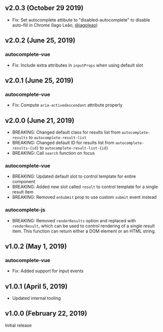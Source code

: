 ## v2.0.3 (October 29 2019)

- Fix: Set autocomplete attibute to "disabled-autocomplete" to disable auto-fill in Chrome (Iago Leão, [@iagoleao](https://github.com/iagoleao))

## v2.0.2 (June 25, 2019)

### autocomplete-vue

- Fix: Include extra attributes in `inputProps` when using default slot

## v2.0.1 (June 25, 2019)

### autocomplete-vue

- Fix: Compute `aria-activedescendant` attribute properly

## v2.0.0 (June 21, 2019)

- BREAKING: Changed default class for results list from `autocomplete-results` to `autocomplete-result-list`
- BREAKING: Changed default ID for results list from `autocomplete-results-{id}` to `autocomplete-result-list-{id}`
- BREAKING: Call `search` function on focus

### autocomplete-vue

- BREAKING: Updated default slot to control template for entire component
- BREAKING: Added new slot called `result` to control template for a single result item
- BREAKING: Removed `onSubmit` prop to use custom `submit` event instead

### autocomplete-js

- BREAKING: Removed `renderResults` option and replaced with `renderResult`, which can be used to control rendering of a single result item. This function can return either a DOM element or an HTML string.

## v1.0.2 (May 1, 2019)

### autocomplete-vue

- Fix: Added support for input events

## v1.0.1 (April 5, 2019)

- Updated internal tooling

## v1.0.0 (February 22, 2019)

Initial release

